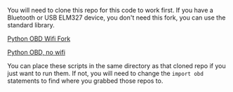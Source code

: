 You will need to clone this repo for this code to work first.  If you have a Bluetooth or USB ELM327 device, you don't need this fork, you can use the standard library.

[Python OBD Wifi Fork](https://github.com/dailab/python-OBD-wifi)

[Python OBD, no wifi](https://github.com/brendan-w/python-OBD)

You can place these scripts in the same directory as that cloned repo if you just want to run them.  If not, you will need to change the `import obd` statements to find where you grabbed those repos to.

